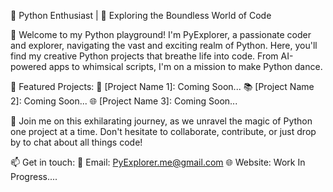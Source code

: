 🐍 Python Enthusiast | 🚀 Exploring the Boundless World of Code

👋 Welcome to my Python playground! I'm PyExplorer, a passionate coder and explorer, navigating the vast and exciting realm of Python. Here, you'll find my creative Python projects that breathe life into code. From AI-powered apps to whimsical scripts, I'm on a mission to make Python dance.

🌟 Featured Projects:
🔮 [Project Name 1]: Coming Soon...
📚 [Project Name 2]: Coming Soon...
🌐 [Project Name 3]: Coming Soon...

🚀 Join me on this exhilarating journey, as we unravel the magic of Python one project at a time. Don't hesitate to collaborate, contribute, or just drop by to chat about all things code!

📫 Get in touch:
📧 Email: PyExplorer.me@gmail.com
🌐 Website: Work In Progress....


<!---
PyExplorer-me/PyExplorer-me is a ✨ special ✨ repository because its `README.md` (this file) appears on your GitHub profile.
You can click the Preview link to take a look at your changes.
--->
